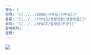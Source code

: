 ```yaml
---
갯수: 1
지역: "[[../../ZONE/사무실|사무실]]"
종류: "[[../../TYPES/생활용품|생활용품]]"
위치: "[[../../SPACE/철재장/P|P]]"
상세위치: 
설명:
---
```

![](http://192.168.50.22/images/240607_IMG_0196.jpg)